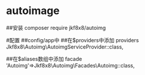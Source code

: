 # autoimage

##安装
composer require jkf8x8/autoimg

#配置
##config/app中
##在$providers中添加 providers
Jkf8x8\Autoimg\AutoimgServiceProvider::class,

##在$aliases数组中添加 facade 
'Autoimg'=>Jkf8x8\Autoimg\Facades\Autoimg::class,
